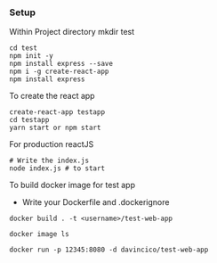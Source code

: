 

### Setup
Within Project directory mkdir test
``` 
cd test
npm init -y
npm install express --save
npm i -g create-react-app
npm install express
```

To create the react app
```
create-react-app testapp
cd testapp
yarn start or npm start
```

For production reactJS
```
# Write the index.js
node index.js # to start
```

To build docker image for test app
- Write your Dockerfile and .dockerignore
```
docker build . -t <username>/test-web-app

docker image ls

docker run -p 12345:8080 -d davincico/test-web-app
```